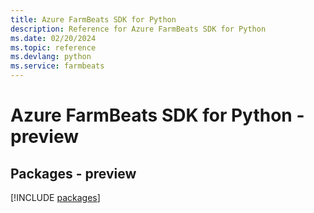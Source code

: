 ```yaml
---
title: Azure FarmBeats SDK for Python
description: Reference for Azure FarmBeats SDK for Python
ms.date: 02/20/2024
ms.topic: reference
ms.devlang: python
ms.service: farmbeats
---
```

# Azure FarmBeats SDK for Python - preview
## Packages - preview
[!INCLUDE [packages](farmbeats-index.md)]